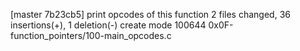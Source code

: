 [master 7b23cb5] print opcodes of this function
 2 files changed, 36 insertions(+), 1 deletion(-)
 create mode 100644 0x0F-function_pointers/100-main_opcodes.c
